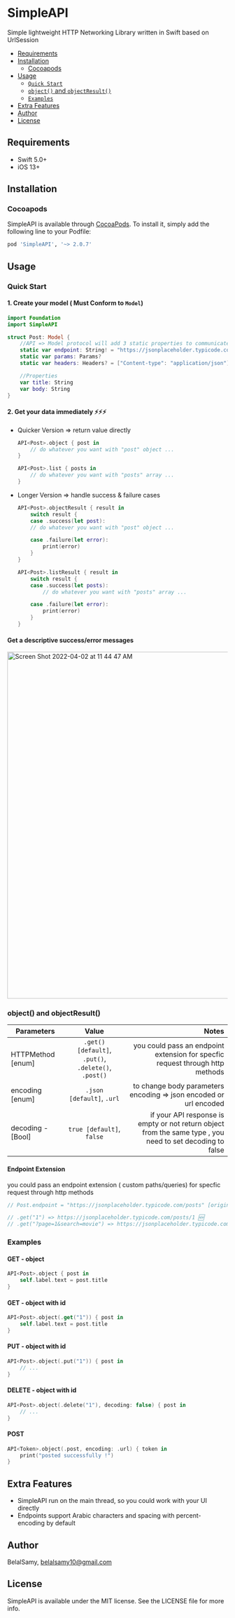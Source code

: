 # SimpleAPI

Simple lightweight HTTP Networking Library written in Swift based on UrlSession

- [Requirements](#requirements)
- [Installation](#installation)
    - [Cocoapods](#cocoapods)
- [Usage](#usage)
    - [`Quick Start`](#quick-start)
    - [`object()` and `objectResult()`](#object-and-objectresult)
    - [`Examples`](#examples)
- [Extra Features](#extra-features)
- [Author](#author)
- [License](#license)

## Requirements
- Swift 5.0+
- iOS 13+

## Installation

### Cocoapods

SimpleAPI is available through [CocoaPods](https://cocoapods.org). To install
it, simply add the following line to your Podfile:

```ruby
pod 'SimpleAPI', '~> 2.0.7'
```

## Usage

### Quick Start

#### 1. Create your model ( Must Conform to `Model`)

```swift 
import Foundation
import SimpleAPI

struct Post: Model {
    //API => Model protocol will add 3 static properties to communicate with API
    static var endpoint: String! = "https://jsonplaceholder.typicode.com/posts"
    static var params: Params?
    static var headers: Headers? = ["Content-type": "application/json"]

    //Properties
    var title: String
    var body: String
}
```

#### 2. Get your data immediately ⚡️⚡️⚡️
- Quicker Version => return value directly
    ```swift
    API<Post>.object { post in
        // do whatever you want with "post" object ... 
    }
    ```

    ```swift
    API<Post>.list { posts in
        // do whatever you want with "posts" array ... 
    }
    ```

- Longer Version => handle success & failure cases 
    ```swift 
    API<Post>.objectResult { result in
        switch result {
        case .success(let post):
        // do whatever you want with "post" object ... 

        case .failure(let error):
            print(error)
        }
    }
    ```
    
    ```swift 
    API<Post>.listResult { result in
        switch result {
        case .success(let posts):
            // do whatever you want with "posts" array ... 

        case .failure(let error):
            print(error)
        }
    }
    ```


#### Get a descriptive success/error messages

<img width="791" alt="Screen Shot 2022-04-02 at 11 44 47 AM" src="https://user-images.githubusercontent.com/38237387/161381722-22257fe7-492a-48f4-bfd6-379d97643fa3.png">

### object() and objectResult()

| Parameters        | Value           | Notes  |
| ------------- |:-------------:| -----:|
|HTTPMethod [enum] | `.get() [default]`, `.put()`, `.delete()`, `.post()` | you could pass an endpoint extension for specfic request through http methods |
|encoding [enum] | `.json [default]`, `.url` | to change body parameters encoding => json encoded or url encoded |
|decoding - [Bool] | `true [default]`, `false` | if your API response is empty or not return object from the same type , you need to set decoding to false |

#### Endpoint Extension

you could pass an endpoint extension ( custom paths/queries) for specfic request through http methods

```swift    
// Post.endpoint = "https://jsonplaceholder.typicode.com/posts" [original]

// .get("1") => https://jsonplaceholder.typicode.com/posts/1 🆕
// .get("?page=1&search=movie") => https://jsonplaceholder.typicode.com/posts?page=1&search=movie 🆕
```

### Examples 


#### GET - object
```swift
API<Post>.object { post in
    self.label.text = post.title 
}
```

#### GET - object with id  
```swift
API<Post>.object(.get("1")) { post in
    self.label.text = post.title 
}
```

#### PUT - object with id  
```swift
API<Post>.object(.put("1")) { post in
    // ...
}
```

#### DELETE - object with id  
```swift
API<Post>.object(.delete("1"), decoding: false) { post in
    // ...
}
```

#### POST 
```swift
API<Token>.object(.post, encoding: .url) { token in
    print("posted successfully !")
}
```

## Extra Features
- SimpleAPI run on the main thread, so you could work with your UI directly 
- Endpoints support Arabic characters and spacing with percent-encoding by default

## Author

BelalSamy, belalsamy10@gmail.com

## License

SimpleAPI is available under the MIT license. See the LICENSE file for more info.


